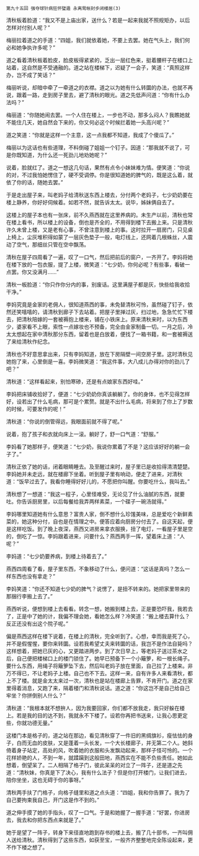     第九十五回 强夺球针病狂怀璧遁 永离鸳帐封步闭楼居(3) 

   清秋板着脸道：“我又不是上庙出家，送什么？若是一起来我就不照规矩办，以后怎样对付别人呢？”

   梅丽拉着道之的手道：“四姐，我们就依着她，不要上去罢。她在气头上，我们何必和她争执许多呢？”

   道之看着清秋板着脸皮，脸皮板得紧紧的，乏出一层红色来，挺着腰杆子在楼口上站着，这自然是不受通融的。道之站在楼梯下，迟疑了一会子，笑道：“真照这样办，岂不成了笑话？”

   梅丽听说，却暗中牵了一牵道之的衣襟。道之以为她有什么转圜的办法，也就不再说，跟着一路，走到房子里去，避了清秋的眼光。道之先低声问道：“你有什么办法吗？”

   梅丽道：“你随她闹去罢。一个人住在楼上，一步也不动，那多么闷人？我瞧她就不能住几天，她自然会下来的，你又何必这个时候拦着她一头高兴呢？”

   道之笑道：“你就是这样一个主意，这一点我都不知道，我成了个傻瓜了。”

   梅丽以为这话也有些道理，不料倒碰了姐姐一个钉子。因道：“那我就不说了，可是你既知道，为什么还一死劲儿地劝她呢？”

   说着，脸就红了。道之一想这几句话，果然有点令小妹妹难为情。便笑道：“你说的对，不过我怕她愣住了，硬不受调停。你是很知道她的脾气的，既是这么着，就依了你的话，随她去罢。”

   于是走出屋子来，叫老妈子给清秋送东西上楼去，分付两个老妈子，七少奶奶要在楼上静养，你好好伺候着。如若不然，就告诉太太。说毕，姊妹俩自去了。

   这楼上的屋子本也有一张床，前不久燕西就在这里养病的。未生产以前，清秋也常在楼上看书，所以楼上的设备，倒也是齐全的，不用得到楼下去搬上来。只是清秋许久未曾上楼，又是老有心事，不曾注意到楼上的事。这时拉开一扇房门，只见桌上椅上，尘灰堆积得如蒙了一层灰色垫子一般，电灯线上，还网着几根蛛丝，人震动了空气，那细丝只管在空中飘荡。

   清秋在屋子四周看了一遍，叹了一口气，然后把前后的窗户，一齐开了。李妈将她在楼下放的一包衣服，提了上楼，微笑道：“七少奶，你何必呢？有些事，看破一点罢。你又没满月……”

   清秋一板脸道：“你只作你分内的事，别废话。这里满屋子都是灰，快些给我收拾干净。”

   李妈究竟是金家的老佣人，很知道燕西的事，未免替清秋可怜，虽然碰了钉子，依然还笑嘻嘻的，请清秋到廊子下去站着。把屋子里掸过灰，扫过地，急急忙忙下楼去，把清秋陪嫁的一套被褥抱上楼来，铺在小铁床上。原来清秋来时，以为东西少，婆家看不上眼，索性一点嫁妆也不预备，完全由金家制备一切。一月之后，冷太太想起在家中清秋那分东西，留着也是白放着，便找了一箱书籍，和一套被褥送了来给清秋作纪念。

   清秋也不好意思拿出来，只有李妈知道，放在下房隔壁一间空房子里。这时清秋见她抱了来，心里倒是一喜。李妈微笑道：“我这件事，大八成儿办得对你的劲儿了吧？”

   清秋道：“这样看起来，别怕寒碜，还是有点娘家东西好哇。”

   李妈把床铺收拾好了，便道：“七少奶奶你真该躺躺了。你的身体，也不见得怎样好，设若出了什么毛病，那可是个累赘。就是不出什么毛病，将来到了你上了岁数的时候，可要发作的呢！”

   清秋道：“你说的倒管得远，我眼面前就不得了呢。”

   说着，抱了孩子和衣就向床上一滚。躺好了，舒一口气道：“舒服。”

   李妈看了她那样子，便笑道：“七少奶，我说你累着了不是？这应该好好的躺一会子了。”

   清秋正依了她的话，闭着眼睛睡去。及至醒过来时，屋子里已是收拾得清清楚楚。李妈她并未走远，就在楼廊下坐着。听到屋子里有响动，便走了进来，对清秋道：“饭早过去了。我看你睡得好好儿的，不愿把你叫醒。你要吃什么，我叫去。”

   清秋想了一想道：“我这一程子，心里怪难受，无论见了什么油腻的东西，就要吐。你告诉厨房里，以后每餐给我弄两样素菜，一个碟子一碗汤就得。”

   李妈哪里知道她有什么意思？富贵人家，倒不想什么珍馐美味，总是爱吃个新鲜素菜的，她这种分付，自也是在情理之中。便答应着向厨房分付去了。自这天起，便是这样吃饭。到了晚上夜深，燕西又进房来拿衣服换，扭了电灯，一看屋子里是空的，倒吃了一惊。李妈跟着进来，问要什么？燕西两手一挥，望着床上道：“人呢？”

   李妈道：“七少奶要养病，到楼上待着去了。”

   燕西四周看了看，屋子里东西，不象移动了什么，便问道：“这话是真吗？怎么一样东西也没有拿走？”

   李妈笑道：“你还不知道七少奶的脾气？说愣了，是扭不转来的。她把家里带来的那捆行李搬上去了。”

   燕西听说，便想到楼上去看看。转念一想，她搬到楼上去，正是要恐吓我，我若去了，正是中了她的计，我偏不理会她，看她怎么样？冷笑道：“搬上楼去算什么？反正还没有出这个院子呢。”

   偏是燕西这样在楼下说着，在楼上的清秋，完全听到了。心想，幸而我是死了心，并不是假惺惺，要你来转圜。设若我希望丈夫来转圜的话，我岂不是作法自毙吗？这样想着，把她已灰的心，又更踏进两步。到了次日早上，等老妈子送过茶水之后，自己便把楼梯口上的楼门锁住了。她早已预备下一个小簸箩，和一根长绳子。要什么东西，用绳子将簸箩坠下去，然后叫老妈子放在里面，自己拉了上楼来。非万不得已，不让老妈子上楼。自己也不下去。这样一来，自有许多人来看清秋，都上不了楼。就是金太太来过一次，清秋也是站在楼廊上告罪，不肯开门。道之在家里得着消息，又跑了来，隔着楼门和清秋说话。道之道：“你这岂不是自己给自己牢坐？你拼倒别人什么？”

   清秋道：“我根本就不想拚人，因为我要回家，你们都不放我走，我只好躲在楼上。若是我的目的达不到，我就永不下楼了。设若你再把书送来，让我心思更定些，你就功德无量。”

   这楼门本是格子的，道之站在那边，看见清秋穿了一件旧的黑绸旗衫，瘦怯怯的身子，白而无血的皮肤，又是蓬着一头长发，一个大长楼廊子，并无第二个人。她斜倚着身子站定，高处的风，吹着她的衣服和头发飘动起来，那样子怪可怜的。一个花样娇艳的人，不到一年，就蹂躏到这般田地，燕西实在不能不负些责任。她如此想着，倒望呆了。二人相隔了格子门，彼此呆呆的对立了一阵子，还是道之先道：“清秋妹，你真是下了决心，我有什么法子？但是你打开楼门，让我们进去，陪你坐坐，这也无碍于你的事呀。”

   清秋两手扶了门格子，向格子缝里和道之点头道：“四姐，我和你告罪了。我为了自己要拘束我自己，开门这是作不到的。”

   道之伸手摸了她的手指头，叹了一口气。于是和她握了一握手道：“好罢，你进房去，我去和你把东西点来就是了。”

   她于是望了一阵子，转身下来径直地跑到存书的楼上去，搬了几十部书，一齐叫佣人送给清秋。清秋得到了这些东西，如获至宝，一般齐齐整整地完全陈设起来，更不作下楼之想了。

